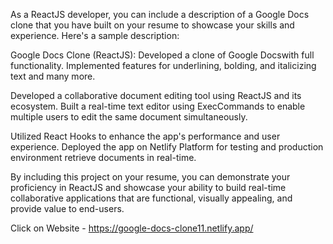 As a ReactJS developer, you can include a description of a Google Docs clone that you have built on your resume to showcase your skills and experience. Here's a sample description:

Google Docs Clone (ReactJS):
Developed a clone of Google Docswith full functionality.
Implemented features for underlining, bolding, and italicizing text and many more.

Developed a collaborative document editing tool using ReactJS and its ecosystem.
Built a real-time text editor using ExecCommands to enable multiple users to edit the same document simultaneously.

Utilized React Hooks to enhance the app's performance and user experience.
Deployed the app on Netlify Platform for testing and production environment retrieve documents in real-time.

By including this project on your resume, you can demonstrate your proficiency in ReactJS and showcase your ability to build real-time collaborative applications that are functional, visually appealing, and provide value to end-users.

Click on Website - https://google-docs-clone11.netlify.app/
